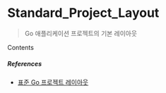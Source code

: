 # Standard_Project_Layout
> Go 애플리케이션 프로젝트의 기본 레이아웃
>
Contents

##### References
- [표준 Go 프로젝트 레이아웃](https://github.com/golang-standards/project-layout/blob/master/README_ko.md)